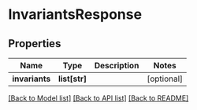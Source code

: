 # InvariantsResponse

## Properties
Name | Type | Description | Notes
------------ | ------------- | ------------- | -------------
**invariants** | **list[str]** |  | [optional] 

[[Back to Model list]](../README.md#documentation-for-models) [[Back to API list]](../README.md#documentation-for-api-endpoints) [[Back to README]](../README.md)

